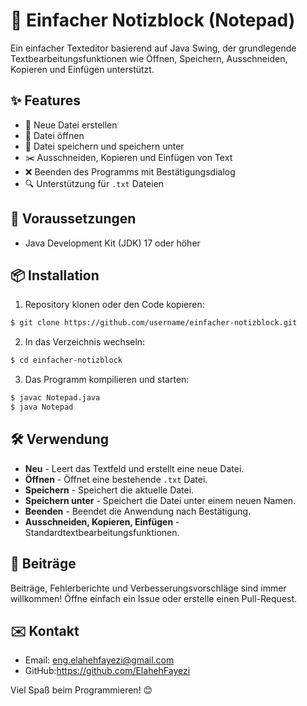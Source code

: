 # 📒 Einfacher Notizblock (Notepad)

Ein einfacher Texteditor basierend auf Java Swing, der grundlegende Textbearbeitungsfunktionen wie Öffnen, Speichern, Ausschneiden, Kopieren und Einfügen unterstützt.

## ✨ Features

* 📄 Neue Datei erstellen
* 📂 Datei öffnen
* 💾 Datei speichern und speichern unter
* ✂️ Ausschneiden, Kopieren und Einfügen von Text
* ❌ Beenden des Programms mit Bestätigungsdialog
* 🔍 Unterstützung für `.txt` Dateien

## 🚀 Voraussetzungen

* Java Development Kit (JDK) 17 oder höher

## 📦 Installation

1. Repository klonen oder den Code kopieren:

```bash
$ git clone https://github.com/username/einfacher-notizblock.git
```

2. In das Verzeichnis wechseln:

```bash
$ cd einfacher-notizblock
```

3. Das Programm kompilieren und starten:

```bash
$ javac Notepad.java
$ java Notepad
```

## 🛠️ Verwendung

* **Neu** - Leert das Textfeld und erstellt eine neue Datei.
* **Öffnen** - Öffnet eine bestehende `.txt` Datei.
* **Speichern** - Speichert die aktuelle Datei.
* **Speichern unter** - Speichert die Datei unter einem neuen Namen.
* **Beenden** - Beendet die Anwendung nach Bestätigung.
* **Ausschneiden, Kopieren, Einfügen** - Standardtextbearbeitungsfunktionen.

## 🤝 Beiträge

Beiträge, Fehlerberichte und Verbesserungsvorschläge sind immer willkommen! Öffne einfach ein Issue oder erstelle einen Pull-Request.

## ✉️ Kontakt

* Email: eng.elahehfayezi@gmail.com
* GitHub:https://github.com/ElahehFayezi

Viel Spaß beim Programmieren! 😊
